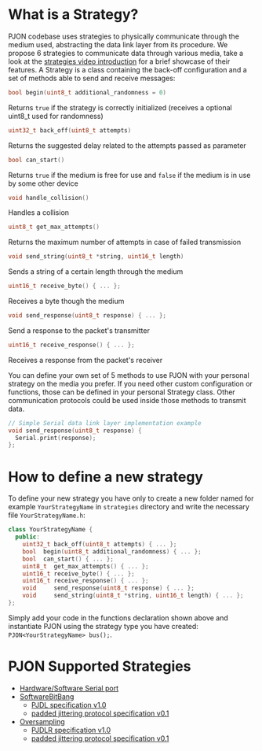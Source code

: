 
# What is a Strategy?

PJON codebase uses strategies to physically communicate through the medium used, abstracting the data link layer from its procedure. We propose 6 strategies to communicate data through various media, take a look at the [strategies video introduction](https://www.youtube.com/watch?v=yPu45xoAHGg) for a brief showcase of their features. A Strategy is a class containing the back-off configuration and a set of methods able to send and receive messages:

```cpp
bool begin(uint8_t additional_randomness = 0)
```
Returns `true` if the strategy is correctly initialized (receives a optional uint8_t used for randomness)

```cpp
uint32_t back_off(uint8_t attempts)
```
Returns the suggested delay related to the attempts passed as parameter

```cpp
bool can_start()
```
Returns `true` if the medium is free for use and `false` if the medium is in use by some other device

```cpp
void handle_collision()
```
Handles a collision

```cpp
uint8_t get_max_attempts()
```
Returns the maximum number of attempts in case of failed transmission

```cpp
void send_string(uint8_t *string, uint16_t length)
```
Sends a string of a certain length through the medium

```cpp
uint16_t receive_byte() { ... };
```
Receives a byte though the medium

```cpp
void send_response(uint8_t response) { ... };
```
Send a response to the packet's transmitter

```cpp
uint16_t receive_response() { ... };
```
Receives a response from the packet's receiver

You can define your own set of 5 methods to use PJON with your personal strategy on the media you prefer. If you need other custom configuration or functions, those can be defined in your personal Strategy class. Other communication protocols could be used inside those methods to transmit data.

```cpp
// Simple Serial data link layer implementation example
void send_response(uint8_t response) {
  Serial.print(response);
};
```

# How to define a new strategy
To define your new strategy you have only to create a new folder named for example `YourStrategyName` in `strategies`
directory and write the necessary file `YourStrategyName.h`:

```cpp
class YourStrategyName {
  public:
    uint32_t back_off(uint8_t attempts) { ... };
    bool  begin(uint8_t additional_randomness) { ... };
    bool  can_start() { ... };
    uint8_t  get_max_attempts() { ... };
    uint16_t receive_byte() { ... };
    uint16_t receive_response() { ... };
    void     send_response(uint8_t response) { ... };
    void     send_string(uint8_t *string, uint16_t length) { ... };
};
```

Simply add your code in the functions declaration shown above and instantiate PJON using the strategy type you
have created: `PJON<YourStrategyName> bus();`.

# PJON Supported Strategies
 * [Hardware/Software Serial port](/strategies/ThroughSerial/README.md)
 * [SoftwareBitBang](/strategies/SoftwareBitBang/README.md)
   - [PJDL specification v1.0](/strategies/SoftwareBitBang/specification/PJDL-specification-v1.0.md)
   - [padded jittering protocol specification v0.1](/strategies/SoftwareBitBang/specification/padded-jittering-protocol-specification-v0.1.md)
 * [Oversampling](/strategies/OverSampling/README.md)
   - [PJDLR specification v1.0](/strategies/OverSampling/specification/PJDLR-specification-v1.0.md)
   - [padded jittering protocol specification v0.1](/strategies/OverSampling/specification/padded-jittering-protocol-specification-v0.1.md)


